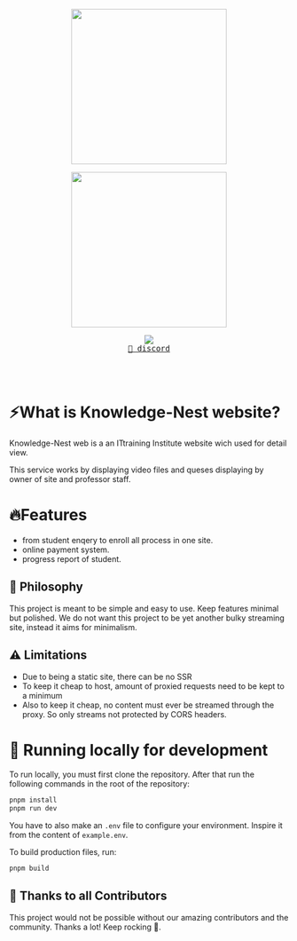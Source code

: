 
<p align="center"><img align="center" width="280" src="./.github/logo-dark.svg#gh-dark-mode-only"/></p>
<p align="center"><img align="center" width="280" src="./.github/logo-light.svg#gh-light-mode-only"/></p>
<p align="center">
  <img src="https://skillicons.dev/icons?i=django,css,html,python,bootsrap" />
  <br/>
  <a href="https://discord.movie-web.app"><kbd>🔵 discord</kbd></a> 
</p>
<br/><br/>

# ⚡What is Knowledge-Nest website?

 Knowledge-Nest web is a an ITtraining Institute website wich used for detail view.

This service works by displaying video files and queses displaying by owner of site and professor staff.

# 🔥Features

- from student enqery to enroll all process in one site.
- online payment system.
- progress report of student.

## 🍄 Philosophy

This project is meant to be simple and easy to use. Keep features minimal but polished.
We do not want this project to be yet another bulky streaming site, instead it aims for minimalism.

## ⚠️ Limitations

- Due to being a static site, there can be no SSR
- To keep it cheap to host, amount of proxied requests need to be kept to a minimum
- Also to keep it cheap, no content must ever be streamed through the proxy. So only streams not protected by CORS headers.

# 🧬 Running locally for development

To run locally, you must first clone the repository. After that run the following commands in the root of the repository:
```bash
pnpm install
pnpm run dev
```

You have to also make an `.env` file to configure your environment. Inspire it from the content of `example.env`.

To build production files, run:
```bash
pnpm build
```

## 🤝 Thanks to all Contributors
This project would not be possible without our amazing contributors and the community. Thanks a lot! Keep rocking 🍻.



